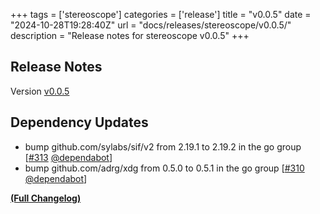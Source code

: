 +++
tags = ['stereoscope']
categories = ['release']
title = "v0.0.5"
date = "2024-10-28T19:28:40Z"
url = "docs/releases/stereoscope/v0.0.5/"
description = "Release notes for stereoscope v0.0.5"
+++

## Release Notes

Version [v0.0.5](https://github.com/anchore/stereoscope/releases/tag/v0.0.5)

## Dependency Updates

- bump github.com/sylabs/sif/v2 from 2.19.1 to 2.19.2 in the go group [[#313](https://github.com/anchore/stereoscope/pull/313) [@dependabot](https://github.com/dependabot)]
- bump github.com/adrg/xdg from 0.5.0 to 0.5.1 in the go group [[#310](https://github.com/anchore/stereoscope/pull/310) [@dependabot](https://github.com/dependabot)]

**[(Full Changelog)](https://github.com/anchore/stereoscope/compare/v0.0.4...v0.0.5)**
